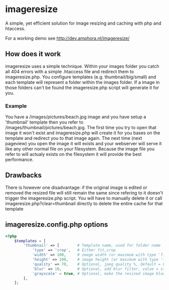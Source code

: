 # imageresize
A simple, yet efficient solution for image resizing and caching with php and htaccess.

For a working demo see http://dev.amphora.nl/imageresize/

## How does it work
imageresize uses a simple technique. Within your images folder you catch all 404 errors with a simple .htaccess file and redirect them to imageresize.php. You configure templates (e.g. thumbnail/big/small) and each template will represent a folder within the images folder. If a image in those folders can't be found the imageresize.php script will generate it for you. 

### Example
You have a /images/pictures/beach.jpg image and you have setup a 'thumbnail' template then you refer to /images/thumbnail/pictures/beach.jpg. The first time you try to open that image it won't exist and imageresize.php will create it for you bases on the template and redirect you to that image again. The next time (next pageview) you open the image it will exists and your webserver will serve it like any other normal file on your filesystem. Because the image file you refer to will actualy exists on the filesystem it will provide the best performance. 

## Drawbacks
There is however one disadvantage: if the original image is edited or removed the resized file will still remain the same since refering to it doesn't trigger the imageresize.php script. You will have to manually delete it or call imageresize.php?clear=thumbnail directly to delete the entire cache for that template

## imageresize.config.php options
```php
<?php
    $templates = [
        'thumbnail' => [        # Template name, used for folder name
            'type' => 'crop',   # Either fit,crop
            'width' => 100,     # image width (or maximum with type 'fit')
            'height' => 100,    # image height (or maximum with type 'fit')
            'quality' => 70,    # Optional, jpeg quality %, default = 80
            'blur' => 10,       # Optional, add blur filter, value = strength
            'grayscale' = true, # Optional, make the resized image black and white
        ],
    ];
